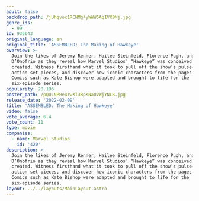 ```yaml
---
adult: false
backdrop_path: /jUhqvox1RCNMg4yWWW5AqIVX8Mj.jpg
genre_ids:
  - 99
id: 936643
original_language: en
original_title: 'ASSEMBLED: The Making of Hawkeye'
overview: >-
  Join the likes of Jeremy Renner, Hailee Steinfeld, Florence Pugh, and Vincent
  D’Onofrio as they reveal how Marvel Studios’ “Hawkeye” was conceived and
  created. Witness firsthand what it took to pull off the show’s pulse-pounding
  action set pieces, and discover how iconic characters from the pages of Marvel
  Comics such as Kate Bishop were adapted and brought to life for the
  six-episode series.
popularity: 20.196
poster_path: /pQOLNPHe4rwXl3RpKNa0VWjYNLR.jpg
release_date: '2022-02-09'
title: 'ASSEMBLED: The Making of Hawkeye'
video: false
vote_average: 6.4
vote_count: 11
type: movie
companies:
  - name: Marvel Studios
    id: '420'
description: >-
  Join the likes of Jeremy Renner, Hailee Steinfeld, Florence Pugh, and Vincent
  D’Onofrio as they reveal how Marvel Studios’ “Hawkeye” was conceived and
  created. Witness firsthand what it took to pull off the show’s pulse-pounding
  action set pieces, and discover how iconic characters from the pages of Marvel
  Comics such as Kate Bishop were adapted and brought to life for the
  six-episode series.
layout: ../../layouts/MainLayout.astro
---
```


